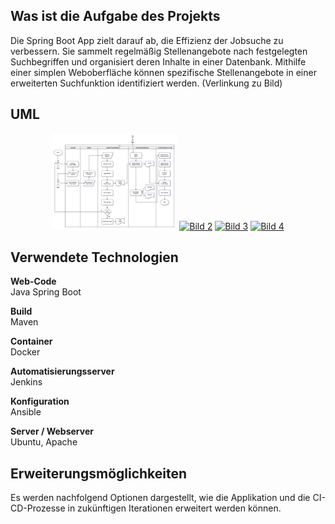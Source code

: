 ## Was ist die Aufgabe des Projekts
Die Spring Boot App zielt darauf ab, die Effizienz der Jobsuche zu verbessern. Sie sammelt regelmäßig Stellenangebote nach
festgelegten Suchbegriffen und organisiert deren Inhalte in einer Datenbank. Mithilfe einer simplen Weboberfläche können spezifische
Stellenangebote in einer erweiterten Suchfunktion identifiziert werden. (Verlinkung zu Bild)

## UML
<p align="center">
  <a href="diagrams/CI-CD-Flowchart.png"><img src="diagrams/CI-CD-Flowchart.png" alt="CI-CD-Flowchart" width="200"></a>
  <a href="images/image2.png"><img src="images/image2.png" alt="Bild 2" width="200"></a>
  <a href="images/image3.png"><img src="images/image3.png" alt="Bild 3" width="200"></a>
  <a href="images/image4.png"><img src="images/image4.png" alt="Bild 4" width="200"></a>
</p>

## Verwendete Technologien 

**Web-Code**<br>
Java Spring Boot

**Build**<br>
Maven

**Container**<br>
Docker

**Automatisierungsserver**<br>
Jenkins

**Konfiguration**<br>
Ansible

**Server / Webserver**<br>
Ubuntu, Apache

## Erweiterungsmöglichkeiten
Es werden nachfolgend Optionen dargestellt, wie die Applikation und die CI-CD-Prozesse in zukünftigen Iterationen erweitert werden können.




